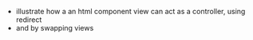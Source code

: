 
- illustrate how a an html component view can act as a controller, using redirect
- and by swapping views